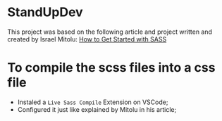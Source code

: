 # StandUpDev

This project was based on the following article and project written and created by Israel Mitolu:
[How to Get Started with SASS](https://freecodecamp.org/blog/getting-started-with-sass)

# To compile the scss files into a css file

- Instaled a `Live Sass Compile` Extension on VSCode;
- Configured it just like explained by Mitolu in his article;
